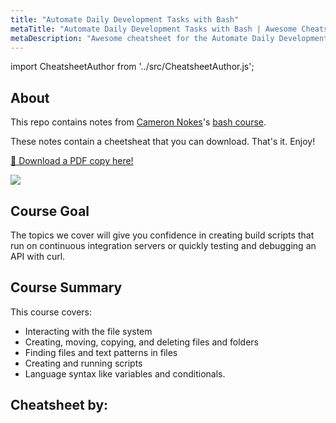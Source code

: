 ```yaml
---
title: "Automate Daily Development Tasks with Bash"
metaTitle: "Automate Daily Development Tasks with Bash | Awesome Cheatsheets"
metaDescription: "Awesome cheatsheet for the Automate Daily Development Tasks with Bash course"
---
```


import CheatsheetAuthor from '../src/CheatsheetAuthor.js';

## About

This repo contains notes from [Cameron Nokes](https://egghead.io/instructors/cameron-nokes)'s [bash course](https://egghead.io/courses/automate-daily-development-tasks-with-bash).

These notes contain a cheetsheat that you can download. That's it. Enjoy!

[💾 Download a PDF copy here!](https://www.dropbox.com/s/fa4oz6koy72d49f/bash.pdf?dl=0)

![](https://raw.githubusercontent.com/laurosilvacom/eggheadio_automate_daily_development_tasks_with_bash_notes/master/cover.png)

## Course Goal

The topics we cover will give you confidence in creating build scripts that run on continuous integration servers or quickly testing and debugging an API with curl.

## Course Summary

This course covers:

- Interacting with the file system
- Creating, moving, copying, and deleting files and folders
- Finding files and text patterns in files
- Creating and running scripts
- Language syntax like variables and conditionals.

## Cheatsheet by:

<CheatsheetAuthor 
    name="Lauro Silva"
    twitterUrl="https://twitter.com/laurosilvacom"
    githubUrl="https://github.com/laurosilvacom"
/>
